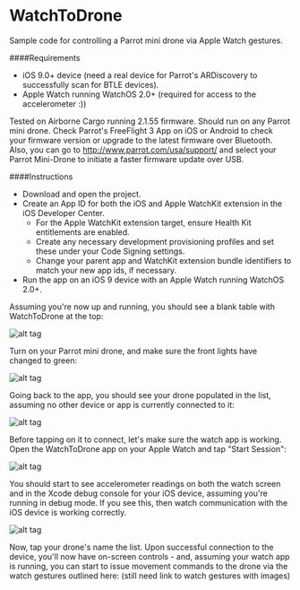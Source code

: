 # WatchToDrone
Sample code for controlling a Parrot mini drone via Apple Watch gestures.

####Requirements
- iOS 9.0+ device (need a real device for Parrot's ARDiscovery to successfully scan for BTLE devices).
- Apple Watch running WatchOS 2.0+ (required for access to the accelerometer :))

Tested on Airborne Cargo running 2.1.55 firmware. Should run on any Parrot mini drone. 
Check Parrot's FreeFlight 3 App on iOS or Android to check your firmware version or upgrade to the latest firmware over Bluetooth. 
Also, you can go to http://www.parrot.com/usa/support/ and select your Parrot Mini-Drone to initiate a faster firmware update over USB.

####Instructions

- Download and open the project.
- Create an App ID for both the iOS and Apple WatchKit extension in the iOS Developer Center.
  - For the Apple WatchKit extension target, ensure Health Kit entitlements are enabled.
  - Create any necessary development provisioning profiles and set these under your Code Signing settings.
  - Change your parent app and WatchKit extension bundle identifiers to match your new app ids, if necessary.
- Run the app on an iOS 9 device with an Apple Watch running WatchOS 2.0+.

Assuming you're now up and running, you should see a blank table with WatchToDrone at the top:

![alt tag](http://i.imgur.com/vlou2dlm.png)

Turn on your Parrot mini drone, and make sure the front lights have changed to green:

![alt tag](http://i.imgur.com/dQrUVcQm.jpg)

Going back to the app, you should see your drone populated in the list, assuming no other device or app is currently connected to it:

![alt tag](http://i.imgur.com/aQUB2MLm.png)

Before tapping on it to connect, let's make sure the watch app is working. Open the WatchToDrone app on your Apple Watch and tap "Start Session":

![alt tag](http://i.imgur.com/df9E0YZ.png)

You should start to see accelerometer readings on both the watch screen and in the Xcode debug console for your iOS device, assuming you're running in debug mode. If you see this, then watch communication with the iOS device is working correctly.

![alt tag](http://i.imgur.com/BGBtIdh.png)

Now, tap your drone's name the list. Upon successful connection to the device, you'll now have on-screen controls - and, assuming your watch app is running, you can start to issue movement commands to the drone via the watch gestures outlined here: (still need link to watch gestures with images)
